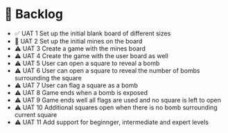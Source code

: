 # 📓 Backlog

- ✅ UAT 1 Set up the initial blank board of different sizes
- 🚧 UAT 2 Set up the initial mines on the board
- ⚠ UAT 3 Create a game with the mines board
- ⚠ UAT 4 Create the game with the user board as well
- ⚠ UAT 5 User can open a square to reveal a bomb
- ⚠ UAT 6 User can open a square to reveal the number of bombs surrounding the square
- ⚠ UAT 7 User can flag a square as a bomb
- ⚠ UAT 8 Game ends when a bomb is exposed
- ⚠ UAT 9 Game ends well all flags are used and no square is left to open
- ⚠ UAT 10 Additional squares open when there is no bomb surrounding current square
- ⚠ UAT 11 Add support for beginnger, intermediate and expert levels
